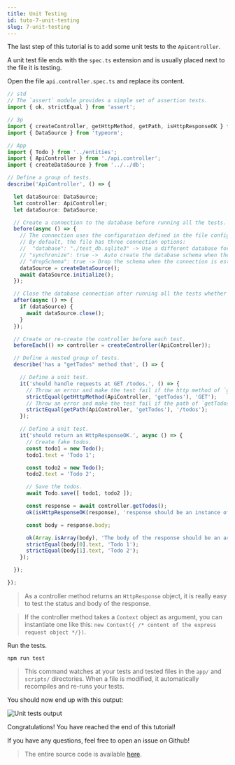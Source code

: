 ```yaml
---
title: Unit Testing
id: tuto-7-unit-testing
slug: 7-unit-testing
---
```


The last step of this tutorial is to add some unit tests to the `ApiController`.

A unit test file ends with the `spec.ts` extension and is usually placed next to the file it is testing.

Open the file `api.controller.spec.ts` and replace its content.

```typescript
// std
// The `assert` module provides a simple set of assertion tests.
import { ok, strictEqual } from 'assert';

// 3p
import { createController, getHttpMethod, getPath, isHttpResponseOK } from '@foal/core';
import { DataSource } from 'typeorm';

// App
import { Todo } from '../entities';
import { ApiController } from './api.controller';
import { createDataSource } from '../../db';

// Define a group of tests.
describe('ApiController', () => {

  let dataSource: DataSource;
  let controller: ApiController;
  let dataSource: DataSource;

  // Create a connection to the database before running all the tests.
  before(async () => {
    // The connection uses the configuration defined in the file config/test.json.
    // By default, the file has three connection options:
    //  "database": "./test_db.sqlite3" -> Use a different database for running the tests.
    // "synchronize": true ->  Auto create the database schema when the connection is established.
    // "dropSchema": true -> Drop the schema when the connection is established (empty the database).
    dataSource = createDataSource();
    await dataSource.initialize();
  });

  // Close the database connection after running all the tests whether they succeed or failed.
  after(async () => {
    if (dataSource) {
      await dataSource.close();
    }
  });

  // Create or re-create the controller before each test.
  beforeEach(() => controller = createController(ApiController));

  // Define a nested group of tests.
  describe('has a "getTodos" method that', () => {

    // Define a unit test.
    it('should handle requests at GET /todos.', () => {
      // Throw an error and make the test fail if the http method of `getTodos` is not GET.
      strictEqual(getHttpMethod(ApiController, 'getTodos'), 'GET');
      // Throw an error and make the test fail if the path of `getTodos` is not /todos.
      strictEqual(getPath(ApiController, 'getTodos'), '/todos');
    });

    // Define a unit test.
    it('should return an HttpResponseOK.', async () => {
      // Create fake todos.
      const todo1 = new Todo();
      todo1.text = 'Todo 1';

      const todo2 = new Todo();
      todo2.text = 'Todo 2';

      // Save the todos.
      await Todo.save([ todo1, todo2 ]);

      const response = await controller.getTodos();
      ok(isHttpResponseOK(response), 'response should be an instance of HttpResponseOK.');

      const body = response.body;

      ok(Array.isArray(body), 'The body of the response should be an array.');
      strictEqual(body[0].text, 'Todo 1');
      strictEqual(body[1].text, 'Todo 2');
    });

  });

});

```

> As a controller method returns an `HttpResponse` object, it is really easy to test the status and body of the response.


> If the controller method takes a `Context` object as argument, you can instantiate one like this: `new Context({ /* content of the express request object */})`.

Run the tests.

```
npm run test
```

> This command watches at your tests and tested files in the `app/` and `scripts/` directories. When a file is modified, it automatically recompiles and re-runs your tests.

You should now end up with this output:

![Unit tests output](./unit-tests-output.png)

Congratulations! You have reached the end of this tutorial!

If you have any questions, feel free to open an issue on Github!

> The entire source code is available [here](https://foalts.org/simple-todo-list-source-code-v2.zip).